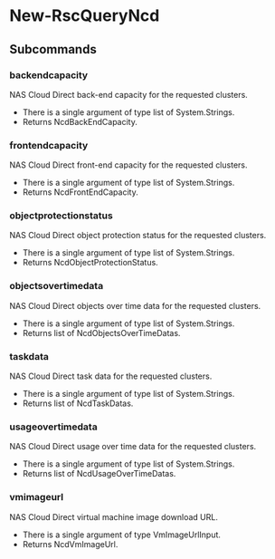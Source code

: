 # New-RscQueryNcd
## Subcommands
### backendcapacity
NAS Cloud Direct back-end capacity for the requested clusters.

- There is a single argument of type list of System.Strings.
- Returns NcdBackEndCapacity.
### frontendcapacity
NAS Cloud Direct front-end capacity for the requested clusters.

- There is a single argument of type list of System.Strings.
- Returns NcdFrontEndCapacity.
### objectprotectionstatus
NAS Cloud Direct object protection status for the requested clusters.

- There is a single argument of type list of System.Strings.
- Returns NcdObjectProtectionStatus.
### objectsovertimedata
NAS Cloud Direct objects over time data for the requested clusters.

- There is a single argument of type list of System.Strings.
- Returns list of NcdObjectsOverTimeDatas.
### taskdata
NAS Cloud Direct task data for the requested clusters.

- There is a single argument of type list of System.Strings.
- Returns list of NcdTaskDatas.
### usageovertimedata
NAS Cloud Direct usage over time data for the requested clusters.

- There is a single argument of type list of System.Strings.
- Returns list of NcdUsageOverTimeDatas.
### vmimageurl
NAS Cloud Direct virtual machine image download URL.

- There is a single argument of type VmImageUrlInput.
- Returns NcdVmImageUrl.
